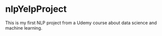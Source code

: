 # nlpYelpProject
This is my first NLP project from a Udemy course about data science and machine learning. 
